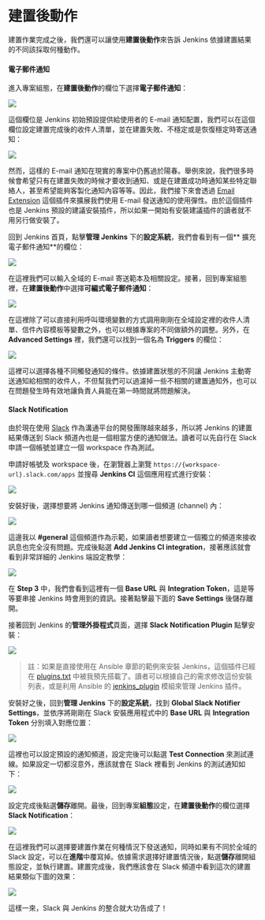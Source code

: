 # 建置後動作

建置作業完成之後，我們還可以讓使用**建置後動作**來告訴 Jenkins 依據建置結果的不同該採取何種動作。

#### 電子郵件通知

進入專案組態，在**建置後動作**的欄位下選擇**電子郵件通知**：

![](https://github.com/tsoliangwu0130/learn-ansible-and-jenkins-in-30-days/blob/master/images/jenkins-post-build-actions-01.png?raw=true)

這個欄位是 Jenkins 初始預設提供給使用者的 E-mail 通知配置，我們可以在這個欄位設定建置完成後的收件人清單，並在建置失敗、不穩定或是恢復穩定時寄送通知：

![](https://github.com/tsoliangwu0130/learn-ansible-and-jenkins-in-30-days/blob/master/images/jenkins-post-build-actions-02.png?raw=true)

然而，這樣的 E-mail 通知在現實的專案中仍舊過於陽春。舉例來說，我們很多時候會希望只有在建置失敗的時候才要收到通知、或是在建置成功時通知某些特定聯絡人，甚至希望能夠客製化通知內容等等。因此，我們接下來會透過 [Email Extension](https://plugins.jenkins.io/email-ext) 這個插件來擴展我們使用 E-mail 發送通知的使用彈性。由於這個插件也是 Jenkins 預設的建議安裝插件，所以如果一開始有安裝建議插件的讀者就不用另行做安裝了。

回到 Jenkins 首頁，點擊**管理 Jenkins** 下的**設定系統**，我們會看到有一個** 擴充電子郵件通知**的欄位：

![](https://github.com/tsoliangwu0130/learn-ansible-and-jenkins-in-30-days/blob/master/images/jenkins-post-build-actions-03.png?raw=true)

在這裡我們可以輸入全域的 E-mail 寄送範本及相關設定。接著，回到專案組態裡，在**建置後動作**中選擇**可編式電子郵件通知**：

![](https://github.com/tsoliangwu0130/learn-ansible-and-jenkins-in-30-days/blob/master/images/jenkins-post-build-actions-04.png?raw=true)

在這裡除了可以直接利用呼叫環境變數的方式調用剛剛在全域設定裡的收件人清單、信件內容模板等變數之外，也可以根據專案的不同做額外的調整。另外，在 **Advanced Settings** 裡，我們還可以找到一個名為 **Triggers** 的欄位：

![](https://github.com/tsoliangwu0130/learn-ansible-and-jenkins-in-30-days/blob/master/images/jenkins-post-build-actions-05.png?raw=true)

這裡可以選擇各種不同觸發通知的條件。依據建置狀態的不同讓 Jenkins 主動寄送通知給相關的收件人，不但幫我們可以過濾掉一些不相關的建置通知外，也可以在問題發生時有效地讓負責人員能在第一時間就將問題解決。

#### Slack Notification

由於現在使用 [Slack](https://slack.com/) 作為溝通平台的開發團隊越來越多，所以將 Jenkins 的建置結果傳送到 Slack 頻道內也是一個相當方便的通知做法。讀者可以先自行在 Slack 申請一個帳號並建立一個 workspace 作為測試。

申請好帳號及 workspace 後，在瀏覽器上瀏覽 `https://{workspace-url}.slack.com/apps` 並搜尋 **Jenkins CI** 這個應用程式進行安裝：

![](https://github.com/tsoliangwu0130/learn-ansible-and-jenkins-in-30-days/blob/master/images/jenkins-post-build-actions-06.png?raw=true)

安裝好後，選擇想要將 Jenkins 通知傳送到哪一個頻道 (channel) 內：

![](https://github.com/tsoliangwu0130/learn-ansible-and-jenkins-in-30-days/blob/master/images/jenkins-post-build-actions-07.png?raw=true)

這邊我以 **#general** 這個頻道作為示範，如果讀者想要建立一個獨立的頻道來接收訊息也完全沒有問題。完成後點選 **Add Jenkins CI integration**，接著應該就會看到非常詳細的 Jenkins 端設定教學：

![](https://github.com/tsoliangwu0130/learn-ansible-and-jenkins-in-30-days/blob/master/images/jenkins-post-build-actions-08.png?raw=true)

在 **Step 3** 中，我們會看到這裡有一個 **Base URL** 與 **Integration Token**，這是等等要串接 Jenkins 時會用到的資訊。接著點擊最下面的 **Save Settings** 後儲存離開。

接著回到 Jenkins 的**管理外掛程式**頁面，選擇 **Slack Notification Plugin** 點擊安裝：

![](https://github.com/tsoliangwu0130/learn-ansible-and-jenkins-in-30-days/blob/master/images/jenkins-post-build-actions-09.png?raw=true)

> 註：如果是直接使用在 Ansible 章節的範例來安裝 Jenkins，這個插件已經在 [plugins.txt](https://github.com/tsoliangwu0130/my-ansible/blob/master/roles/docker-jenkins/files/plugins.txt#L53) 中被我預先搭載了。讀者可以根據自己的需求修改這份安裝列表，或是利用 Ansible 的 [jenkins_plugin](http://docs.ansible.com/ansible/latest/jenkins_plugin_module.html) 模組來管理 Jenkins 插件。

安裝好之後，回到**管理 Jenkins** 下的**設定系統**，找到 **Global Slack Notifier Settings**，並依序將剛剛在 Slack 安裝應用程式中的 **Base URL** 與 **Integration Token** 分別填入對應位置：

![](https://github.com/tsoliangwu0130/learn-ansible-and-jenkins-in-30-days/blob/master/images/jenkins-post-build-actions-10.png?raw=true)

這裡也可以設定預設的通知頻道，設定完後可以點選 **Test Connection** 來測試連線。如果設定一切都沒意外，應該就會在 Slack 裡看到 Jenkins 的測試通知如下：

![](https://github.com/tsoliangwu0130/learn-ansible-and-jenkins-in-30-days/blob/master/images/jenkins-post-build-actions-11.png?raw=true)

設定完成後點選**儲存**離開。最後，回到專案**組態**設定，在**建置後動作**的欄位選擇 **Slack Notification**：

![](https://github.com/tsoliangwu0130/learn-ansible-and-jenkins-in-30-days/blob/master/images/jenkins-post-build-actions-12.png?raw=true)

在這裡我們可以選擇要建置作業在何種情況下發送通知，同時如果有不同於全域的 Slack 設定，可以在**進階**中覆寫掉。依據需求選擇好建置情況後，點選**儲存**離開組態設定，並執行建置。建置完成後，我們應該會在 Slack 頻道中看到這次的建置結果類似下圖的效果：

![](https://github.com/tsoliangwu0130/learn-ansible-and-jenkins-in-30-days/blob/master/images/jenkins-post-build-actions-13.png?raw=true)

這樣一來，Slack 與 Jenkins 的整合就大功告成了！
